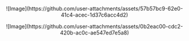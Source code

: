 <p align="center">
![Image](https://github.com/user-attachments/assets/57b57bc9-62e0-41c4-acec-1d37c6acc4d2)

<p align="center">
![Image](https://github.com/user-attachments/assets/0b2eac00-cdc2-420b-ac0c-ae547ed7e5a8)
